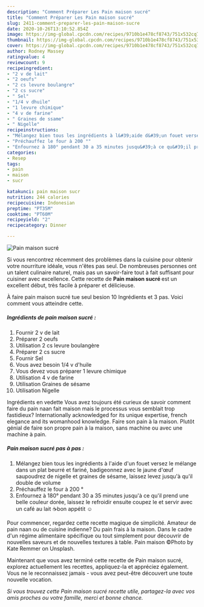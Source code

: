 ```yaml
---
description: "Comment Préparer Les Pain maison sucré"
title: "Comment Préparer Les Pain maison sucré"
slug: 2411-comment-preparer-les-pain-maison-sucre
date: 2020-10-26T13:10:52.854Z
image: https://img-global.cpcdn.com/recipes/9710b1e478cf8743/751x532cq70/pain-maison-sucre-photo-principale-de-la-recette.jpg
thumbnail: https://img-global.cpcdn.com/recipes/9710b1e478cf8743/751x532cq70/pain-maison-sucre-photo-principale-de-la-recette.jpg
cover: https://img-global.cpcdn.com/recipes/9710b1e478cf8743/751x532cq70/pain-maison-sucre-photo-principale-de-la-recette.jpg
author: Rodney Massey
ratingvalue: 4
reviewcount: 9
recipeingredient:
- "2 v de lait"
- "2 oeufs"
- "2 cs levure boulangre"
- "2 cs sucre"
- " Sel"
- "1/4 v dhuile"
- "1 levure chimique"
- "4 v de farine"
- " Graines de ssame"
- " Nigelle"
recipeinstructions:
- "Mélangez bien tous les ingrédients à l&#39;aide d&#39;un fouet versez le mélange dans un plat beurré et fariné, badigeonnez avec le jaune d&#39;œuf saupoudrez de nigelle et graines de sésame, laissez levez jusqu&#39;à qu&#39;il double de volume"
- "Préchauffez le four à 200 °"
- "Enfournez à 180° pendant 30 a 35 minutes jusqu&#39;à ce qu&#39;il prend une belle couleur dorée, laissez le refroidir ensuite coupez le et servir avec un café au lait ☕bon appétit ☺️"
categories:
- Resep
tags:
- pain
- maison
- sucr

katakunci: pain maison sucr 
nutrition: 244 calories
recipecuisine: Indonesian
preptime: "PT35M"
cooktime: "PT60M"
recipeyield: "2"
recipecategory: Dinner

---
```



![Pain maison sucré](https://img-global.cpcdn.com/recipes/9710b1e478cf8743/751x532cq70/pain-maison-sucre-photo-principale-de-la-recette.jpg)

Si vous rencontrez récemment des problèmes dans la cuisine pour obtenir votre nourriture idéale, vous n'êtes pas seul. De nombreuses personnes ont un talent culinaire naturel, mais pas un savoir-faire tout à fait suffisant pour cuisiner avec excellence. Cette recette de <strong> Pain maison sucré </strong> est un excellent début, très facile à préparer et délicieuse.

<!--inarticleads1-->

À faire pain maison sucré tue seul besion 10 Ingrédients et 3 pas. Voici comment vous atteindre cette.

##### Ingrédients de pain maison sucré :

1. Fournir 2 v de lait
1. Préparer 2 oeufs
1. Utilisation 2 cs levure boulangère
1. Préparer 2 cs sucre
1. Fournir  Sel
1. Vous avez besoin 1/4 v d&#39;huile
1. Vous devez vous préparer 1 levure chimique
1. Utilisation 4 v de farine
1. Utilisation  Graines de sésame
1. Utilisation  Nigelle


Ingrédients en vedette Vous avez toujours été curieux de savoir comment faire du pain naan fait maison mais le processus vous semblait trop fastidieux? Internationally acknowledged for its unique expertise, french elegance and its womanhood knowledge. Faire son pain à la maison. Plutôt génial de faire son propre pain à la maison, sans machine ou avec une machine à pain. 

<!--inarticleads2-->

##### Pain maison sucré pas à pas :

1. Mélangez bien tous les ingrédients à l&#39;aide d&#39;un fouet versez le mélange dans un plat beurré et fariné, badigeonnez avec le jaune d&#39;œuf saupoudrez de nigelle et graines de sésame, laissez levez jusqu&#39;à qu&#39;il double de volume
1. Préchauffez le four à 200 °
1. Enfournez à 180° pendant 30 a 35 minutes jusqu&#39;à ce qu&#39;il prend une belle couleur dorée, laissez le refroidir ensuite coupez le et servir avec un café au lait ☕bon appétit ☺️


Pour commencer, regardez cette recette magique de simplicité. Amateur de pain naan ou de cuisine indienne? Du pain frais à la maison. Dans le cadre d&#39;un régime alimentaire spécifique ou tout simplement pour découvrir de nouvelles saveurs et de nouvelles textures à table. Pain maison ©Photo by Kate Remmer on Unsplash. 

<!--inarticleads1-->

<p>
Maintenant que vous avez terminé cette recette de Pain maison sucré, explorez actuellement les recettes, appliquez-la et appréciez également. Vous ne le reconnaissez jamais - vous avez peut-être découvert une toute nouvelle vocation.
</p>

<p>
<i>Si vous trouvez cette Pain maison sucré recette utile, partagez-la avec vos amis proches ou votre famille, merci et bonne chance.</i>
</p>
